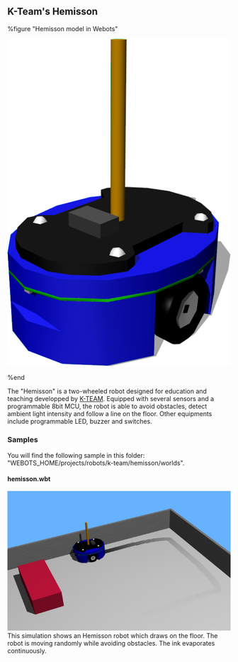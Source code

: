 ## K-Team's Hemisson

%figure "Hemisson model in Webots"

![model.png](images/robots/hemisson/model.png)

%end

The "Hemisson" is a two-wheeled robot designed for education and teaching developped by [K-TEAM](https://www.k-team.com/mobile-robotics-products/old-products/hemisson).
Equipped with several sensors and a programmable 8bit MCU, the robot is able to avoid obstacles, detect ambient light intensity and follow a line on the floor.
Other equipments include programmable LED, buzzer and switches.

### Samples

You will find the following sample in this folder: "WEBOTS\_HOME/projects/robots/k-team/hemisson/worlds".

#### hemisson.wbt

![hemisson.wbt.png](images/robots/hemisson/hemisson.wbt.png) This simulation shows an Hemisson robot which draws on the floor.
The robot is moving randomly while avoiding obstacles.
The ink evaporates continuously.
